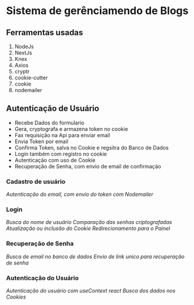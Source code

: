 # Sistema de gerênciamendo de Blogs

## Ferramentas usadas

1. NodeJs
1. NextJs
1. Knex
1. Axios
1. cryptr
1. cookie-cutter
1. cookie
1. nodemailer

## Autenticação de Usuário

<ul>
	<li>Recebe Dados do formulario</li>
	<li>Gera, cryptografa e armazena token no cookie</li>
	<li>Fax requisição na Api para enviar email</li>
	<li>Envia Token por email</li>
	<li>Confirma Token, salva no Cookie e regsitra do Banco de Dados</li>
	<li>Login também com registro no cookie</li>
	<li>Autenticação com uso de Cookie</li>
	<li>Recuperação de Senha, com envio de email de confirmação</li>
</ul>

### Cadastro de usuário

*Autenticação do email, com envio do token com Nodemailer*


### Login

*Busca do nome de usuário*
*Comparação das senhas criptografadas*
*Atualização ou inclusão do Cookie*
*Redirecionamento para o Painel*

### Recuperação de Senha

*Busca de email no banco de dados*
*Envio de link unico para recuperação de senha*

### Autenticação do Usuário

*Autenticação do usuário com useContext react*
*Busca dos dados nos Cookies*